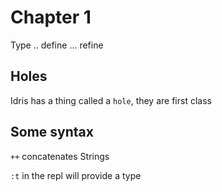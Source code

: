 # Chapter 1

Type .. define ... refine

## Holes

Idris has a thing called a `hole`, they are first class

## Some syntax

`++` concatenates Strings

`:t` in the repl will provide a type
